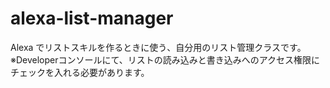 # alexa-list-manager

Alexa でリストスキルを作るときに使う、自分用のリスト管理クラスです。
※Developerコンソールにて、リストの読み込みと書き込みへのアクセス権限にチェックを入れる必要があります。
